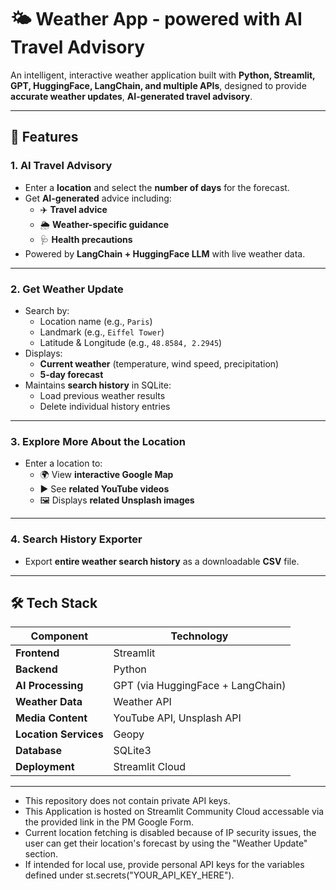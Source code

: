 # 🌤️ Weather App - powered with AI Travel Advisory

An intelligent, interactive weather application built with **Python, Streamlit, GPT, HuggingFace, LangChain, and multiple APIs**, designed to provide **accurate weather updates**, **AI-generated travel advisory**.

---

## 🚀 Features

### **1. AI Travel Advisory**
- Enter a **location** and select the **number of days** for the forecast.
- Get **AI-generated** advice including:
  - ✈️ **Travel advice**
  - 🌦️ **Weather-specific guidance**
  - 🩺 **Health precautions**
- Powered by **LangChain + HuggingFace LLM** with live weather data.

---

### **2. Get Weather Update**
- Search by:
  - Location name (e.g., `Paris`)
  - Landmark (e.g., `Eiffel Tower`)
  - Latitude & Longitude (e.g., `48.8584, 2.2945`)
- Displays:
  - **Current weather** (temperature, wind speed, precipitation)
  - **5-day forecast**
- Maintains **search history** in SQLite:
  - Load previous weather results
  - Delete individual history entries

---

### **3. Explore More About the Location**
- Enter a location to:
  - 🌍 View **interactive Google Map** 
  - ▶️ See **related YouTube videos**
  - 🖼️ Displays **related Unsplash images**

---

### **4. Search History Exporter**
- Export **entire weather search history** as a downloadable **CSV** file.

---

## 🛠️ Tech Stack

| Component | Technology |
|-----------|------------|
| **Frontend** | Streamlit |
| **Backend** | Python |
| **AI Processing** | GPT (via HuggingFace + LangChain) |
| **Weather Data** | Weather API |
| **Media Content** | YouTube API, Unsplash API |
| **Location Services** | Geopy |
| **Database** | SQLite3 |
| **Deployment** | Streamlit Cloud |

---

- This repository does not contain private API keys.
- This Application is hosted on Streamlit Community Cloud accessable via the provided link in the PM Google Form.
- Current location fetching is disabled because of IP security issues, the user can get their location's forecast by using the "Weather Update" section.
- If intended for local use, provide personal API keys for the variables defined under st.secrets("YOUR_API_KEY_HERE").
